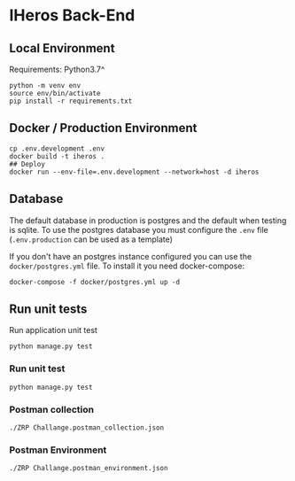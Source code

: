 # IHeros Back-End

## Local Environment

Requirements: Python3.7^

```shell
python -m venv env
source env/bin/activate
pip install -r requirements.txt
```

## Docker / Production Environment

```shell
cp .env.development .env
docker build -t iheros .
## Deploy
docker run --env-file=.env.development --network=host -d iheros
```

## Database

The default database in production is postgres and the default when testing is 
sqlite. To use the postgres database you must configure the `.env` file 
(`.env.production` can be used as a template)

If you don't have an postgres instance configured you can use the 
`docker/postgres.yml` file. To install it you need docker-compose:

```shell
docker-compose -f docker/postgres.yml up -d
```

## Run unit tests
Run application unit test
```shell
python manage.py test
```

### Run unit test
```shell
python manage.py test
```

### Postman collection
```shell
./ZRP Challange.postman_collection.json
```

### Postman Environment
```shell
./ZRP Challange.postman_environment.json
```